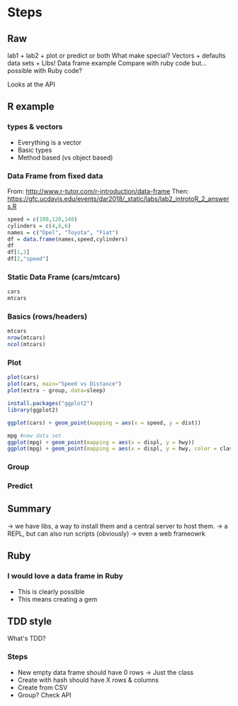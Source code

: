 # Steps

## Raw

lab1 + lab2 + plot or predict or both
What make special? Vectors + defaults data sets + Libs!
Data frame example
Compare with ruby code
but... possible with Ruby code?

Looks at the API


## R example

### types & vectors

- Everything is a vector
- Basic types
- Method based (vs object based)

### Data Frame from fixed data

From: http://www.r-tutor.com/r-introduction/data-frame
Then: https://gfc.ucdavis.edu/events/dar2018/_static/labs/lab2_introtoR_2_answers.R

```R
speed = c(100,120,140)
cylinders = c(4,6,6)
names = c("Opel", "Toyota", "Fiat")
df = data.frame(names,speed,cylinders)
df
df[1,2]
df[2,"speed"]
```

### Static Data Frame (cars/mtcars)

```R
cars
mtcars
```

### Basics (rows/headers)

```R
mtcars
nrow(mtcars)
ncol(mtcars)
```

### Plot 

```R
plot(cars)
plot(cars, main="Speed vs Distance")
plot(extra ~ group, data=sleep)
```

```R
install.packages("ggplot2")
library(ggplot2)

ggplot(cars) + geom_point(mapping = aes(x = speed, y = dist))

mpg #new data set
ggplot(mpg) + geom_point(mapping = aes(x = displ, y = hwy))
ggplot(mpg) + geom_point(mapping = aes(x = displ, y = hwy, color = class))
```

### Group
### Predict


## Summary

-> we have libs, a way to install them and a central server to host them.
-> a REPL, but can also run scripts (obviously)
-> even a web frameowrk

## Ruby

### I would love a data frame in Ruby

- This is clearly possible
- This means creating a gem

## TDD style

What's TDD?

### Steps

- New empty data frame should have 0 rows -> Just the class
- Create with hash should have X rows & columns
- Create from CSV
- Group? Check API
